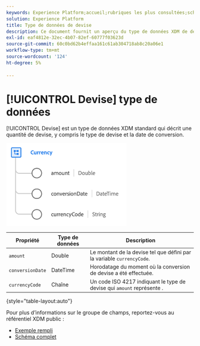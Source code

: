 ```yaml
---
keywords: Experience Platform;accueil;rubriques les plus consultées;schéma;schéma;XDM;champs;schémas;schémas;appareil;type de données;type de données;type de données;devise;
solution: Experience Platform
title: Type de données de devise
description: Ce document fournit un aperçu du type de données XDM de devise.
exl-id: eaf4812e-32ec-4b07-82ef-60777f03623d
source-git-commit: 60c0bd62b4effaa161c61ab304718ab8c20a06e1
workflow-type: tm+mt
source-wordcount: '124'
ht-degree: 5%

---
```


# [!UICONTROL Devise] type de données

[!UICONTROL Devise] est un type de données XDM standard qui décrit une quantité de devise, y compris le type de devise et la date de conversion.

![](../images/data-types/currency.png)

| Propriété | Type de données | Description |
| --- | --- | --- |
| `amount` | Double | Le montant de la devise tel que défini par la variable `currencyCode`. |
| `conversionDate` | DateTime | Horodatage du moment où la conversion de devise a été effectuée. |
| `currencyCode` | Chaîne | Un code ISO 4217 indiquant le type de devise qui `amount` représente . |

{style="table-layout:auto"}

Pour plus d’informations sur le groupe de champs, reportez-vous au référentiel XDM public :

* [Exemple rempli](https://github.com/adobe/xdm/blob/master/components/datatypes/currency.example.1.json)
* [Schéma complet](https://github.com/adobe/xdm/blob/master/components/datatypes/currency.schema.json)
